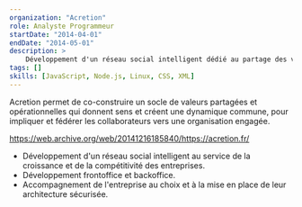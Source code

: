 ```yaml
---
organization: "Acretion"
role: Analyste Programmeur
startDate: "2014-04-01"
endDate: "2014-05-01"
description: >
    Développement d'un réseau social intelligent dédié au partage des valeurs, via une stratégie innovante au service de la croissance et de la compétitivité des entreprises.
tags: []
skills: [JavaScript, Node.js, Linux, CSS, XML]
---
```


Acretion permet de co-construire un socle de valeurs partagées et opérationnelles qui donnent sens et créent une dynamique commune, pour impliquer et fédérer les collaborateurs vers une organisation engagée.

https://web.archive.org/web/20141216185840/https://acretion.fr/

- Développement d'un réseau social intelligent au service de la croissance et de la compétitivité des entreprises.
- Développement frontoffice et backoffice.
- Accompagnement de l'entreprise au choix et à la mise en place de leur architecture sécurisée.

